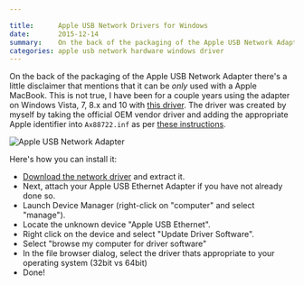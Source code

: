 ```yaml
---

title:      Apple USB Network Drivers for Windows
date:       2015-12-14
summary:    On the back of the packaging of the Apple USB Network Adapter there’s a little disclaimer that mentions that it can be only used with a Apple MacBook. This is not true, here's how you can get it running on Windows Vista, 7, 8.x and 10.
categories: apple usb network hardware windows driver
---
```


On the back of the packaging of the Apple USB Network Adapter there's a little disclaimer that mentions that it can be _only_ used with a Apple MacBook. This is not true, I have been for a couple years using the adapter on Windows Vista, 7, 8.x and 10 with [this driver](/downloads/apple-usb-networking-driver-for-windows-vista-7-8-10.zip). The driver was created by myself by taking the official OEM vendor driver and adding the appropriate Apple identifier into ```Ax88722.inf``` as per [these instructions](http://ashleyangell.com/2010/09/windows-7-drivers-for-apples-usb-ethernet-adapter/).

![Apple USB Network Adapter](/images/apple-usb-network-adapter.png)

Here's how you can install it:

* [Download the network driver](/downloads/apple-usb-networking-driver-for-windows-vista-7-8-10.zip) and extract it.
* Next, attach your Apple USB Ethernet Adapter if you have not already done so.
* Launch Device Manager (right-click on "computer" and select "manage").
* Locate the unknown device "Apple USB Ethernet".
* Right click on the device and select "Update Driver Software".
* Select "browse my computer for driver software"
* In the file browser dialog, select the driver thats appropriate to your operating system (32bit vs 64bit)
* Done!

